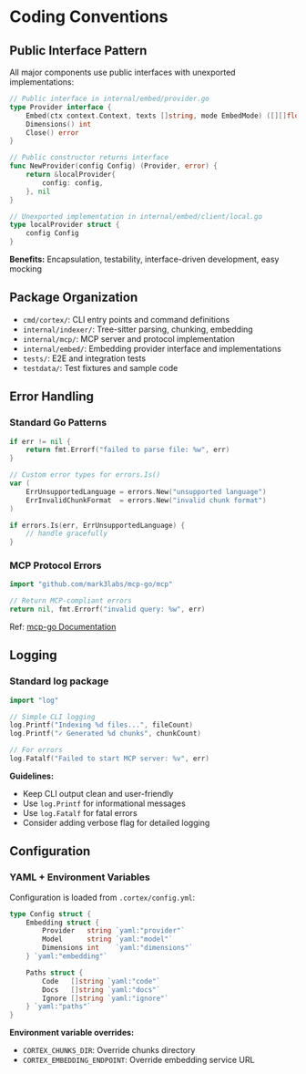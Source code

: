 # Coding Conventions

## Public Interface Pattern

All major components use public interfaces with unexported implementations:

```go
// Public interface in internal/embed/provider.go
type Provider interface {
    Embed(ctx context.Context, texts []string, mode EmbedMode) ([][]float32, error)
    Dimensions() int
    Close() error
}

// Public constructor returns interface
func NewProvider(config Config) (Provider, error) {
    return &localProvider{
        config: config,
    }, nil
}

// Unexported implementation in internal/embed/client/local.go
type localProvider struct {
    config Config
}
```

**Benefits:** Encapsulation, testability, interface-driven development, easy mocking

## Package Organization

- `cmd/cortex/`: CLI entry points and command definitions
- `internal/indexer/`: Tree-sitter parsing, chunking, embedding
- `internal/mcp/`: MCP server and protocol implementation
- `internal/embed/`: Embedding provider interface and implementations
- `tests/`: E2E and integration tests
- `testdata/`: Test fixtures and sample code

## Error Handling

### Standard Go Patterns

```go
if err != nil {
    return fmt.Errorf("failed to parse file: %w", err)
}

// Custom error types for errors.Is()
var (
    ErrUnsupportedLanguage = errors.New("unsupported language")
    ErrInvalidChunkFormat  = errors.New("invalid chunk format")
)

if errors.Is(err, ErrUnsupportedLanguage) {
    // handle gracefully
}
```

### MCP Protocol Errors

```go
import "github.com/mark3labs/mcp-go/mcp"

// Return MCP-compliant errors
return nil, fmt.Errorf("invalid query: %w", err)
```

Ref: [mcp-go Documentation](https://github.com/mark3labs/mcp-go)

## Logging

### Standard log package

```go
import "log"

// Simple CLI logging
log.Printf("Indexing %d files...", fileCount)
log.Printf("✓ Generated %d chunks", chunkCount)

// For errors
log.Fatalf("Failed to start MCP server: %v", err)
```

**Guidelines:**
- Keep CLI output clean and user-friendly
- Use `log.Printf` for informational messages
- Use `log.Fatalf` for fatal errors
- Consider adding verbose flag for detailed logging

## Configuration

### YAML + Environment Variables

Configuration is loaded from `.cortex/config.yml`:

```go
type Config struct {
    Embedding struct {
        Provider   string `yaml:"provider"`
        Model      string `yaml:"model"`
        Dimensions int    `yaml:"dimensions"`
    } `yaml:"embedding"`

    Paths struct {
        Code   []string `yaml:"code"`
        Docs   []string `yaml:"docs"`
        Ignore []string `yaml:"ignore"`
    } `yaml:"paths"`
}
```

**Environment variable overrides:**
- `CORTEX_CHUNKS_DIR`: Override chunks directory
- `CORTEX_EMBEDDING_ENDPOINT`: Override embedding service URL
